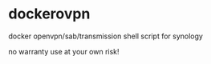 # dockerovpn

docker openvpn/sab/transmission shell script for synology

no warranty use at your own risk!

